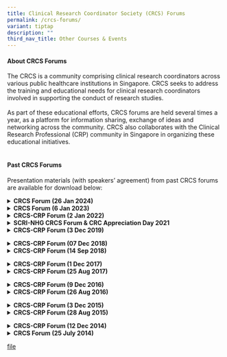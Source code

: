 ```yaml
---
title: Clinical Research Coordinator Society (CRCS) Forums
permalink: /crcs-forums/
variant: tiptap
description: ""
third_nav_title: Other Courses & Events
---
```

<h4><strong>About CRCS Forums</strong></h4>
<p>The CRCS is a community comprising clinical research coordinators across
various public healthcare institutions in Singapore. CRCS seeks to address
the training and educational needs for clinical research coordinators involved
in supporting the conduct of research studies.
<br>
<br>As part of these educational efforts, CRCS forums are held several times
a year, as a platform for information sharing, exchange of ideas and networking
across the community. CRCS also collaborates with the Clinical Research
Professional (CRP) community in Singapore in organizing these educational
initiatives.
<br>&nbsp;<strong>&nbsp;</strong>
</p>
<h4><strong>Past CRCS Forums</strong></h4>
<p>Presentation materials (with speakers’ agreement) from past CRCS forums
are available for download below:</p>
<p></p>
<div data-type="detailGroup" class="isomer-accordion-group isomer-accordion isomer-accordion-white">
<details class="isomer-details">
<summary><strong>CRCS Forum (26 Jan 2024)</strong>
</summary>
<div data-type="detailsContent" class="isomer-details-content">
<ul data-tight="true" class="tight">
<li>
<p><strong><a href="https://www.hsa.gov.sg/docs/default-source/hprg-io-ctb/slides-gcp/looking-back-at-2023-(crcs_26jan2024).pdf?sfvrsn=57cdd965_2" rel="noopener noreferrer nofollow" target="_blank"><u>Looking Back at 2023</u></a></strong>
<br>By Sumitra Sachidanandan, Regulatory Consultant
<br>Innovation Office &amp; Clinical Trials Branch
<br>Health Products Regulation Group
<br>Health Sciences Authority Singapore</p>
<p></p>
</li>
<li>
<p><strong><a href="https://for.sg/ecos-migrationprep" rel="noopener noreferrer nofollow" target="_blank"><u>Updates from NHG: Get Ready for ECOS &amp; Updates to Minimum Training Requirements for DSRB submissions</u></a></strong>
<br>Ms Zhang Cailian, Specialist
<br>Office of Human Research Protection Programme, NHG Group Research &amp;
Innovation</p>
<p></p>
</li>
</ul>
</div>
</details>
</div>
<div data-type="detailGroup" class="isomer-accordion-group isomer-accordion isomer-accordion-white">
<details class="isomer-details">
<summary><strong>CRCS Forum (6 Jan 2023)</strong>
</summary>
<div data-type="detailsContent" class="isomer-details-content">
<ul data-tight="true" class="tight">
<li>
<p><strong><a href="https://www.hsa.gov.sg/docs/default-source/hprg-io-ctb/slides-gcp/looking-back-at-2022-(crcs_6jan2023).pdf?sfvrsn=4c22ebff_4" rel="noopener noreferrer nofollow" target="_blank"><u>Looking Back at 2022</u></a></strong>
<br>Sumitra Sachidanandan, Regulatory Consultant
<br>Innovation Office &amp; Clinical Trials Branch
<br>Health Products Regulation Group
<br>Health Sciences Authority Singapore</p>
<p></p>
</li>
</ul>
</div>
</details>
</div>
<div data-type="detailGroup" class="isomer-accordion-group isomer-accordion isomer-accordion-white">
<details class="isomer-details">
<summary><strong>CRCS-CRP Forum (2 Jan 2022)</strong>
</summary>
<div data-type="detailsContent" class="isomer-details-content">
<ul data-tight="true" class="tight">
<li>
<p><strong><a href="https://www.hsa.gov.sg/docs/default-source/hprg-io-ctb/slides-gcp/looking-back-at-2020-2021-(crcs_20jan2022).pdf?sfvrsn=112718e9_2" rel="noopener noreferrer nofollow" target="_blank"><u>Looking Back at 2021</u></a></strong>
<br>Ms. Sumitra Sachidanandan, Regulatory Consultant - GCP Unit
<br>Innovation Office &amp; Clinical Trials Branch
<br>Medical Products Pre-market Cluster
<br>Health Products Regulation Group
<br>Health Sciences Authority Singapore</p>
<p></p>
</li>
</ul>
</div>
</details>
</div>
<div data-type="detailGroup" class="isomer-accordion-group isomer-accordion isomer-accordion-white">
<details class="isomer-details">
<summary><strong>SCRI-NHG CRCS Forum &amp; CRC Appreciation Day 2021</strong>
</summary>
<div data-type="detailsContent" class="isomer-details-content">
<ul data-tight="true" class="tight">
<li>
<p><a href="/files/Training Files/CRCS Forum/20210331_Managing_impact_of_CT_during_COVID.pdf" rel="noopener noreferrer nofollow" target="_blank">Managing the impact of clinical trials during the COVID-19 pandemic</a>
<br>Ms. Sumitra Sachidanandan, Regulatory Consultant
<br>Innovation Office &amp; Clinical Trials Branch
<br>Health Products Regulation Group
<br>Health Sciences Authority Singapore</p>
<p></p>
</li>
</ul>
</div>
</details>
</div>
<div data-type="detailGroup" class="isomer-accordion-group isomer-accordion isomer-accordion-white">
<details class="isomer-details">
<summary><strong>CRCS-CRP Forum (3 Dec 2019)</strong>
</summary>
<div data-type="detailsContent" class="isomer-details-content">
<ul data-tight="true" class="tight">
<li>
<p><strong><a href="https://www.hsa.gov.sg/docs/default-source/hprg-io-ctb/looking-back-at-2019-(crcs_3dec2019).pdf?sfvrsn=a19a028c_2)" rel="noopener noreferrer nofollow" target="_blank"><u>Looking back at 2019</u></a></strong>
<br>Ms. Sumitra Sachidanandan, Regulatory Consultant – GCP Unit
<br>Innovation Office &amp; Clinical Trials Branch,
<br>Medicinal Products Pre-market Cluster,
<br>Health Products Regulation Group,
<br>Health Sciences Authority</p>
<p></p>
</li>
<li>
<p><strong><a href="https://www.research.nhg.com.sg/wps/wcm/connect/7dfb242b-df5c-4e7e-86ed-4e345806a1ed/CRC+forum+2019+Consent+requirements.pdf?MOD=AJPERES&amp;CVID=nfxGqEb&amp;CVID=nfxGqEb&amp;CVID=nfxGqEb&amp;CVID=nfxGqEb&amp;CVID=nfxGqEb&amp;CVID=nfxGqEb&amp;CVID=nfxGqEb&amp;CVID=nfxGqEb&amp;CVID=nfxGqEb&amp;CVID=nfxGqEb&amp;CVID=nfxGqEb&amp;CVID=nfxGqEb&amp;CVID=nfxGqEb&amp;CVID=nfxGqEb&amp;CVID=nfxGqEb&amp;CVID=nfxGqEb&amp;CVID=nfxGqEb&amp;CVID=nfxGqEb&amp;CVID=nfxGqEb" rel="noopener noreferrer nofollow" target="_blank"><u>Requirement of Appropriate Consent for Conduct of Human Biomedical Research and Handling of Human Tissue</u></a></strong>
<br>Dr. May Thu MA
<br>Senior Manager, Biomedical Research Regulation Branch, Regulatory Compliance
&amp; Enforcement Division, Health Regulation Group, Ministry of Health</p>
<p></p>
</li>
</ul>
</div>
</details>
</div>
<p></p>
<div data-type="detailGroup" class="isomer-accordion isomer-accordion-white">
<details class="isomer-details">
<summary><strong>CRCS-CRP Forum (07 Dec 2018)</strong>
</summary>
<div data-type="detailsContent" class="isomer-details-content">
<ul data-tight="true" class="tight">
<li>
<p><strong><a href="/files/Training Files/CRCS Forum 2018/Looking_back_at_2018_7_Dec_2018.pdf" rel="noopener noreferrer nofollow" target="_blank">Looking back at 2018 </a></strong>
<br>Ms Sumitra Sachidanandan
<br>Regulatory Consultants - GCP Unit, Innovation Office &amp; Clinical Trials
Branch, Medicinal Products Pre-market Cluster, Health Products Regulation
Group, HSA</p>
</li>
</ul>
<p></p>
<ul data-tight="true" class="tight">
<li>
<p><strong><a href="/files/Training Files/CRCS Forum 2018/Post_Activation_of_Human_Biomedical_Research_Act_7_Dec_2018.pdf" rel="noopener noreferrer nofollow" target="_blank">Post Activation of Human Biomedical Research Act: Compliance and Risks </a></strong>
<br>Dr Yeo Jing Ping
<br>Director, Office of Research Integrity, Compliance and Ethics, SingHealth</p>
</li>
</ul>
<p></p>
<ul data-tight="true" class="tight">
<li>
<p><strong><a href="/files/Training Files/CRCS Forum 2018/Monitoring_Programme_for_Human_Biomedical_Research_Studies_7_Dec_2018.pdf" rel="noopener noreferrer nofollow" target="_blank">Monitoring Programme for Human Biomedical Research Studies </a></strong>
<br>Ms Jaslin Tan Shen Fong
<br>Senior Executive, Research Quality Management Unit, Research &amp; Development
Office, National Healthcare Group (NHG)</p>
<p></p>
</li>
</ul>
</div>
</details>
<details class="isomer-details">
<summary><strong>CRCS-CRP Forum (14 Sep 2018)</strong>
</summary>
<div data-type="detailsContent" class="isomer-details-content">
<ul data-tight="true" class="tight">
<li>
<p><strong><a href="/files/Training Files/CRCS Forum 2018/Developing_Sound_Communication_And_Interpersonal_Skills_14_Sep_2018.pdf" rel="noopener noreferrer nofollow" target="_blank">CRCs/CRPs and CIS: Developing Sound Communication and Interpersonal Skills (CIS) Is Essential for Success </a></strong>
<br>Dr Aamir Shaikh, MD, DPBM
<br>Founder, Health Care Consultant, Assansa</p>
</li>
</ul>
<p></p>
<ul data-tight="true" class="tight">
<li>
<p><strong><a href="/files/Training Files/CRCS Forum 2018/Conflict_Management_14_Sep_2018.pdf" rel="noopener noreferrer nofollow" target="_blank">Conflict Management / Problem Solving </a></strong>
<br>Mr Nelson Wong
<br>Founder &amp; Director, CSI Medical Research</p>
</li>
</ul>
<p></p>
<ul data-tight="true" class="tight">
<li>
<p><strong><a href="/files/Training Files/CRCS Forum 2018/Why_Service_Excellence_Matters_14_Sep_2018.pdf" rel="noopener noreferrer nofollow" target="_blank">Why Service Excellence Matters and How to EXC3ITE (Execute) It?</a></strong> 
<br>Mr Chan Peng, Tech Observer Asia Pacific</p>
<p></p>
</li>
</ul>
</div>
</details>
</div>
<p></p>
<div data-type="detailGroup" class="isomer-accordion isomer-accordion-white">
<details class="isomer-details">
<summary><strong>CRCS-CRP Forum (1 Dec 2017)</strong>
</summary>
<div data-type="detailsContent" class="isomer-details-content">
<ul data-tight="true" class="tight">
<li>
<p><strong><a href="/files/Training Files/CRCS Forum 2017/Implications_for_Investigator_Initiated_Trials_1_Dec_2017.pdf" rel="noopener noreferrer nofollow" target="_blank">Implications for Investigator Initiated Trials - Risk Based Approaches in Managing Clinical Trials </a></strong>
<br>Ms. Lisa Marie Saldanha, IQVIA</p>
</li>
</ul>
<p></p>
<ul data-tight="true" class="tight">
<li>
<p><strong>Looking Back at the Changes in Clinical Trials and CRM Regulations</strong> 
<br>The presentation shared by HSA can be accessed <a href="http://www.hsa.gov.sg/content/hsa/en/Health_Products_Regulation/Clinical_Trials/Industry_Communication.html" rel="noopener nofollow" target="_blank">accessed here</a>.</p>
<p></p>
</li>
</ul>
</div>
</details>
<details class="isomer-details">
<summary><strong>CRCS-CRP Forum (25 Aug 2017)</strong>
</summary>
<div data-type="detailsContent" class="isomer-details-content">
<ul data-tight="true" class="tight">
<li>
<p><strong><a href="/files/Training Files/CRCS Forum 2017/Issue_Management_and_Quality_Risk_Management_Implications.pdf" rel="noopener noreferrer nofollow" target="_blank">Issue Management / Quality Risk Management Implications with ICH GCP E6 (R2) and ISO 31000 and Implementation within Quality System</a></strong>
</p>
</li>
<li>
<p><strong><a href="/files/Training Files/CRCS Forum 2017/Data_integrity_in_Clinical_Research.pdf" rel="noopener noreferrer nofollow" target="_blank">Data integrity in Clinical Research - Expectations and Considerations for Quality Control and Assurance</a></strong>
</p>
</li>
<li>
<p><strong><a href="/files/Training Files/CRCS Forum 2017/Identification_of_Critical_Data_and_Processes_in_Clinical_Trial.pdf" rel="noopener noreferrer nofollow" target="_blank">Identification of Critical Data and Processes in Clinical Trial and Incorporation of Risk Mitigation into Protocol</a></strong>
</p>
</li>
<li>
<p><strong><a href="/files/Training Files/CRCS Forum 2017/Ensuring_GCP_Compliance_in_Investigator_Initiated_Trials.pdf" rel="noopener noreferrer nofollow" target="_blank">Ensuring GCP Compliance in Investigator Initiated Trials (IITs) - A Case Study</a></strong>
</p>
<p></p>
</li>
</ul>
</div>
</details>
</div>
<p></p>
<div data-type="detailGroup" class="isomer-accordion isomer-accordion-white">
<details class="isomer-details">
<summary><strong>CRCS-CRP Forum (9 Dec 2016)</strong>
</summary>
<div data-type="detailsContent" class="isomer-details-content">
<ul data-tight="true" class="tight">
<li>
<p><strong><a href="/files/Training Files/CRCS Forum 2016/Risk_based_monitoring_9_Dec_2016.pdf" rel="noopener noreferrer nofollow" target="_blank">Risk-based monitoring: After Years of talking about it, where are we now?</a></strong>
</p>
</li>
<li>
<p><strong><a href="/files/Training Files/CRCS Forum 2016/Human_Biomedical_Research_Act_9_Dec_2016.pdf" rel="noopener noreferrer nofollow" target="_blank">Human Biomedical Research Act: Scope and Regulatory Framework</a></strong>
</p>
<p></p>
</li>
</ul>
</div>
</details>
<details class="isomer-details">
<summary><strong>CRCS-CRP Forum (26 Aug 2016)</strong>
</summary>
<div data-type="detailsContent" class="isomer-details-content">
<ul data-tight="true" class="tight">
<li>
<p><strong><a href="/files/Training Files/CRCS Forum 2016/PDPA_Updates_Management_and_Protection_of_Patients_Data_26_Aug_2016.pdf" rel="noopener noreferrer nofollow" target="_blank">PDPA Updates: Management and Protection of Patients’ Data </a></strong>
<br>Mr Benjamin Cheong, Rajah &amp; Tann Singapore LLP</p>
</li>
<li>
<p><strong><a href="/files/Training Files/CRCS Forum 2016/Considerations_for_Using_Electronic_Medical_Records_26_Aug_2016.pdf" rel="noopener noreferrer nofollow" target="_blank">Considerations for Using Electronic Medical Records (EMR) in Clinical Trials </a></strong>
<br>Mr Alex Goh, GlaxoSmithKline Pharmaceuticals</p>
</li>
<li>
<p><strong><a href="/files/Training Files/CRCS Forum 2016/Management_of_Electronic_Trial_Master_Files_and_Essential_Documents_26_Aug_2016.pdf" rel="noopener noreferrer nofollow" target="_blank">Management of Electronic Trial Master Files and Essential Documents in Pharma and CROs </a></strong>
<br>Ms Jingyi Lin, PAREXEL</p>
</li>
<li>
<p><strong><a href="/files/Training Files/CRCS Forum 2016/Using_Electronic_Patient_Reported_Outcomes__ePRO__in_Clinical_Trials_26_Aug_2016.pdf" rel="noopener noreferrer nofollow" target="_blank">Using Electronic Patient-Reported Outcomes (ePRO) in Clinical Trials: Lessons Learnt </a></strong>
<br>Ms Chong Pei-Fen, Quintiles</p>
<p></p>
</li>
</ul>
</div>
</details>
</div>
<p></p>
<div data-type="detailGroup" class="isomer-accordion isomer-accordion-white">
<details class="isomer-details">
<summary><strong>CRCS-CRP Forum (3 Dec 2015)</strong>
</summary>
<div data-type="detailsContent" class="isomer-details-content">
<ul data-tight="true" class="tight">
<li>
<p><strong><a href="http://www.hsa.gov.sg/content/dam/HSA/HPRG/Clinical_Trials/GCP/Common%20GCP%20Inspection%20Findings_2015%20%28CRP-CRCS_3Dec2015%29.pdf" rel="noopener nofollow" target="_blank">Updates from the GCP Inspection Team</a></strong>
<br>Ms Sumitra Sachidanandan, Health Sciences Authority
<br>
</p>
</li>
</ul>
</div>
</details>
<details class="isomer-details">
<summary><strong>CRCS-CRP Forum (28 Aug 2015)</strong>
</summary>
<div data-type="detailsContent" class="isomer-details-content">
<ul data-tight="true" class="tight">
<li>
<p><strong><a href="/files/Training Files/CRCS Forum 2015/Ethically_and_scientifically_sound_28_Aug_2015.pdf" rel="noopener noreferrer nofollow" target="_blank">Ethically and scientifically sound: Actual reviews of applications involving vulnerable populations </a></strong>
<br>Dr Patricia Yap, IMH</p>
</li>
<li>
<p><strong><a href="/files/Training Files/CRCS Forum 2015/Research_in_Children_Challenges_28_Aug_2015.pdf" rel="noopener noreferrer nofollow" target="_blank">Research in Children: Challenges </a></strong>
<br>Prof Quak Seng Hock, NUH</p>
</li>
<li>
<p><strong><a href="/files/Training Files/CRCS Forum 2015/The_Process_of_Obtaining_Informed_Consent_in_Vulnerable_Population_28_Aug_2015.pdf" rel="noopener noreferrer nofollow" target="_blank">The Process of Obtaining Informed Consent in Vulnerable Population</a></strong> 
<br>Prof Swapna Verma, IMH</p>
<p></p>
</li>
</ul>
</div>
</details>
</div>
<p></p>
<div data-type="detailGroup" class="isomer-accordion isomer-accordion-white">
<details class="isomer-details">
<summary><strong>CRCS-CRP Forum (12 Dec 2014)</strong>
</summary>
<div data-type="detailsContent" class="isomer-details-content">
<ul data-tight="true" class="tight">
<li>
<p>Common GCP Inspection Findings for 2014
<br>Ms Sumitra Sachidanandan, HSA</p>
</li>
</ul>
<p></p>
<ul data-tight="true" class="tight">
<li>
<p>Serious Breaches
<br>Ms Poh Cuiqin, HSA
<br>(Slides not available)</p>
<p></p>
</li>
</ul>
</div>
</details>
<details class="isomer-details">
<summary><strong>CRCS Forum (25 July 2014)</strong>
</summary>
<div data-type="detailsContent" class="isomer-details-content">
<ul data-tight="true" class="tight">
<li>
<p>Conducting Monitoring Visit for Investigator-Initiated Studies
<br>Mr Xia Yu, SCRI</p>
</li>
<li>
<p>Quality Control for Phase I Trials – Site Perspectives
<br>Ms Yew Lay Hwa, CGH</p>
</li>
<li>
<p>Impact of Privacy Laws in Clinical Trials
<br>Ms Rebecca Chew, Rajah &amp; Tann LLP</p>
<p></p>
</li>
</ul>
</div>
</details>
</div>
<p></p>
<p></p>
<p></p>
<p></p>
<p></p>
<p><a href="/files/Training Files/CRCS Forum 2016/Human_Biomedical_Research_Act_9_Dec_2016.pdf" rel="noopener nofollow" target="_blank">file</a>
</p>